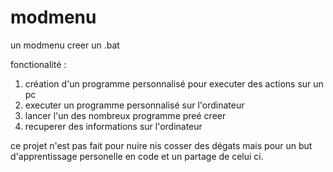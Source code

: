 # modmenu
un modmenu creer un .bat
 
fonctionalité : 

1. création d'un programme personnalisé pour executer des actions sur un pc 
2. executer un programme personnalisé sur l'ordinateur
3. lancer l'un des nombreux programme preé creer 
4. recuperer des informations sur l'ordinateur

ce projet n'est pas fait pour nuire nis cosser des dégats mais pour un but d'apprentissage personelle en code et un partage de celui ci.
